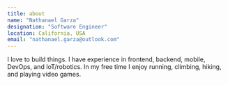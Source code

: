 ```yaml
---
title: about
name: "Nathanael Garza"
designation: "Software Engineer"
location: California, USA
email: "nathanael.garza@outlook.com"
---
```


I love to build things. I have experience in frontend, backend, mobile, DevOps, and IoT/robotics. In my free time I enjoy running, climbing, hiking, and playing video games.
